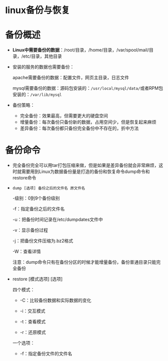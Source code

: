 # linux备份与恢复


# 备份概述

* **Linux中需要备份的数据**：/root/目录，/home/目录，/var/spool/mail/目录，/etc/目录，其他目录

* 安装的服务的数据也需要备份：

  apache需要备份的数据：配置文件，网页主目录，日志文件

  mysql需要备份的数据：源码包安装的：`/usr/local/mysql/data/`或者RPM包安装的：`/var/lib/mysql`

* 备份策略：

  * 完全备份：效果最高，但需要更大的硬盘空间
  * 增量备份：每次备份只备份新的数据，占用空间少，但是恢复起来麻烦
  * 差异备份：每次备份都只备份完全备份中不存在的，折中方法

# 备份命令

* 完全备份完全可以用tar打包压缩来做，但是如果是差异备份就会非常麻烦，这时就需要用到Linux为数据备份量是打造的备份和恢复命令dump命令和restore命令

* `dump [选项] 备份之后的文件名 原文件名`

  -级别：0到9个备份级别

  -f：指定备份之后的文件名

  -u：把备份时间记录在/etc/dumpdates文件中

  -v：显示备份过程

  -j：把备份文件压缩为.bz2格式

  -W：查看详情

  注意：dump命令只有在备份分区的时候才能增量备份，备份普通目录只能完全备份

* restore [模式选项] [选项]

  四个模式：

  * -C：比较备份数据和实际数据的变化

  * -i：交互模式

  * -t：查看模式

  * -r：还原模式

  一个选项：

  * -f：指定备份文件的文件名
